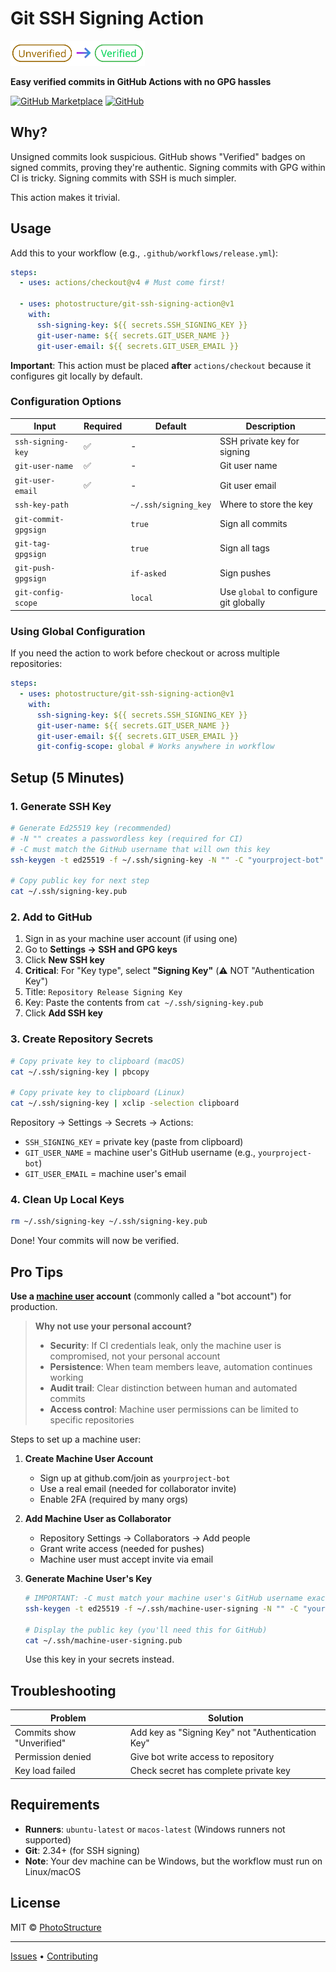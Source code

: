 # Git SSH Signing Action

<img src="doc/unverified-to-verified.svg" alt="Verified" height="40">

**Easy verified commits in GitHub Actions with no GPG hassles**

[![GitHub Marketplace](https://img.shields.io/badge/Marketplace-install-blue?logo=github&style=for-the-badge)](https://github.com/marketplace/actions/git-ssh-signing-action)
[![GitHub](https://img.shields.io/badge/GitHub-source-blue?logo=github&style=for-the-badge)](https://github.com/photostructure/git-ssh-signing-action)

## Why?

Unsigned commits look suspicious. GitHub shows "Verified" badges on signed commits, proving they're authentic. Signing commits with GPG within CI is tricky. Signing commits with SSH is much simpler.

This action makes it trivial.

## Usage

Add this to your workflow (e.g., `.github/workflows/release.yml`):

```yaml
steps:
  - uses: actions/checkout@v4 # Must come first!

  - uses: photostructure/git-ssh-signing-action@v1
    with:
      ssh-signing-key: ${{ secrets.SSH_SIGNING_KEY }}
      git-user-name: ${{ secrets.GIT_USER_NAME }}
      git-user-email: ${{ secrets.GIT_USER_EMAIL }}
```

**Important**: This action must be placed **after** `actions/checkout` because it configures git locally by default.

### Configuration Options

| Input                | Required | Default              | Description                            |
| -------------------- | -------- | -------------------- | -------------------------------------- |
| `ssh-signing-key`    | ✅       | -                    | SSH private key for signing            |
| `git-user-name`      | ✅       | -                    | Git user name                          |
| `git-user-email`     | ✅       | -                    | Git user email                         |
| `ssh-key-path`       |          | `~/.ssh/signing_key` | Where to store the key                 |
| `git-commit-gpgsign` |          | `true`               | Sign all commits                       |
| `git-tag-gpgsign`    |          | `true`               | Sign all tags                          |
| `git-push-gpgsign`   |          | `if-asked`           | Sign pushes                            |
| `git-config-scope`   |          | `local`              | Use `global` to configure git globally |

### Using Global Configuration

If you need the action to work before checkout or across multiple repositories:

```yaml
steps:
  - uses: photostructure/git-ssh-signing-action@v1
    with:
      ssh-signing-key: ${{ secrets.SSH_SIGNING_KEY }}
      git-user-name: ${{ secrets.GIT_USER_NAME }}
      git-user-email: ${{ secrets.GIT_USER_EMAIL }}
      git-config-scope: global # Works anywhere in workflow
```

## Setup (5 Minutes)

### 1. Generate SSH Key

```bash
# Generate Ed25519 key (recommended)
# -N "" creates a passwordless key (required for CI)
# -C must match the GitHub username that will own this key
ssh-keygen -t ed25519 -f ~/.ssh/signing-key -N "" -C "yourproject-bot"

# Copy public key for next step
cat ~/.ssh/signing-key.pub
```

### 2. Add to GitHub

1. Sign in as your machine user account (if using one)
2. Go to **Settings → SSH and GPG keys**
3. Click **New SSH key**
4. **Critical**: For "Key type", select **"Signing Key"** (⚠️ NOT "Authentication Key")
5. Title: `Repository Release Signing Key`
6. Key: Paste the contents from `cat ~/.ssh/signing-key.pub`
7. Click **Add SSH key**

### 3. Create Repository Secrets

```bash
# Copy private key to clipboard (macOS)
cat ~/.ssh/signing-key | pbcopy

# Copy private key to clipboard (Linux)
cat ~/.ssh/signing-key | xclip -selection clipboard
```

Repository → Settings → Secrets → Actions:

- `SSH_SIGNING_KEY` = private key (paste from clipboard)
- `GIT_USER_NAME` = machine user's GitHub username (e.g., `yourproject-bot`)
- `GIT_USER_EMAIL` = machine user's email

### 4. Clean Up Local Keys

```bash
rm ~/.ssh/signing-key ~/.ssh/signing-key.pub
```

Done! Your commits will now be verified.

## Pro Tips

**Use a [machine user](https://docs.github.com/en/get-started/learning-about-github/types-of-github-accounts#personal-accounts) account** (commonly called a "bot account") for production.

> **Why not use your personal account?**
>
> - **Security**: If CI credentials leak, only the machine user is compromised, not your personal account
> - **Persistence**: When team members leave, automation continues working
> - **Audit trail**: Clear distinction between human and automated commits
> - **Access control**: Machine user permissions can be limited to specific repositories

Steps to set up a machine user:

1. **Create Machine User Account**
   - Sign up at github.com/join as `yourproject-bot`
   - Use a real email (needed for collaborator invite)
   - Enable 2FA (required by many orgs)

2. **Add Machine User as Collaborator**
   - Repository Settings → Collaborators → Add people
   - Grant write access (needed for pushes)
   - Machine user must accept invite via email

3. **Generate Machine User's Key**

   ```bash
   # IMPORTANT: -C must match your machine user's GitHub username exactly
   ssh-keygen -t ed25519 -f ~/.ssh/machine-user-signing -N "" -C "yourproject-bot"

   # Display the public key (you'll need this for GitHub)
   cat ~/.ssh/machine-user-signing.pub
   ```

   Use this key in your secrets instead.

## Troubleshooting

| Problem                   | Solution                                          |
| ------------------------- | ------------------------------------------------- |
| Commits show "Unverified" | Add key as "Signing Key" not "Authentication Key" |
| Permission denied         | Give bot write access to repository               |
| Key load failed           | Check secret has complete private key             |

## Requirements

- **Runners**: `ubuntu-latest` or `macos-latest` (Windows runners not supported)
- **Git**: 2.34+ (for SSH signing)
- **Note**: Your dev machine can be Windows, but the workflow must run on Linux/macOS

## License

MIT © [PhotoStructure](https://photostructure.com/)

---

[Issues](https://github.com/photostructure/git-ssh-signing-action/issues) • [Contributing](CONTRIBUTING.md)
